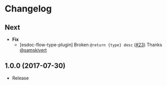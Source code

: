 # Changelog

## Next
- **Fix**
  - [esdoc-flow-type-plugin] Broken `@return {type} desc` ([#23](https://github.com/esdoc/esdoc-plugins/pull/23)) Thanks [@samskivert](https://github.com/samskivert)

## 1.0.0 (2017-07-30)
- Release
